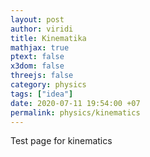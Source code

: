 ```yaml
---
layout: post
author: viridi
title: Kinematika
mathjax: true
ptext: false
x3dom: false
threejs: false
category: physics
tags: ["idea"]
date: 2020-07-11 19:54:00 +07
permalink: physics/kinematics
---
```

Test page for kinematics
